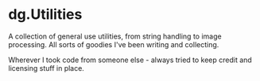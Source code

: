 dg.Utilities
============

A collection of general use utilities, from string handling to image processing.
All sorts of goodies I've been writing and collecting.

Wherever I took code from someone else - always tried to keep credit and licensing stuff in place.
